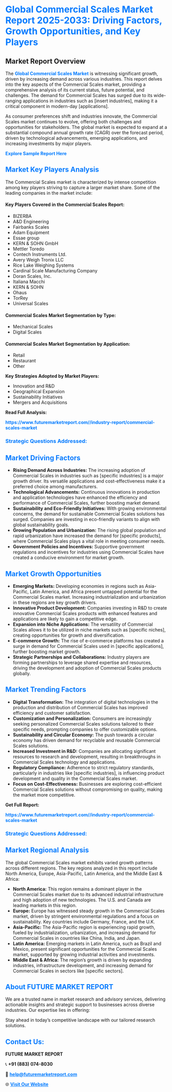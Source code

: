 <h1 style="color: #007BFF;">Global Commercial Scales Market Report 2025-2033: Driving Factors, Growth Opportunities, and Key Players</h1>

<section id="overview">
<h2>Market Report Overview</h2>
<p>The <a href="https://www.futuremarketreport.com//industry-report/commercial-scales-market" style="color: #007BFF; text-decoration: none;"><strong>Global Commercial Scales Market</strong></a> is witnessing significant growth, driven by increasing demand across various industries. This report delves into the key aspects of the Commercial Scales market, providing a comprehensive analysis of its current status, future potential, and challenges. The demand for Commercial Scales has surged due to its wide-ranging applications in industries such as [insert industries], making it a critical component in modern-day [applications].</p>
<p>As consumer preferences shift and industries innovate, the Commercial Scales market continues to evolve, offering both challenges and opportunities for stakeholders. The global market is expected to expand at a substantial compound annual growth rate (CAGR) over the forecast period, driven by technological advancements, emerging applications, and increasing investments by major players.</p>
</section>

<section id="overview">
<p><a href="https://www.futuremarketreport.com//request-sample/reportId=46080" style="color: #007BFF; text-decoration: none;"><strong>Explore Sample Report Here</strong></a></p>
</section>

<section id="key-players">
<h2 style="color: #007BFF;">Market Key Players Analysis</h2>
<p>The Commercial Scales market is characterized by intense competition among key players striving to capture a larger market share. Some of the leading companies in the market include:</p>
<h4>Key Players Covered in the Commercial Scales Report:</h4>
<ul><li>BIZERBA</li><li>A&amp;D Engineering</li><li>Fairbanks Scales</li><li>Adam Equipment</li><li>Essae group</li><li>KERN &amp; SOHN GmbH</li><li>Mettler Toredo</li><li>Contech Instruments Ltd.</li><li>Avery Weigh Tronix LLC</li><li>Rice Lake Weighing Systems</li><li>Cardinal Scale Manufacturing Company</li><li>Doran Scales, Inc.</li><li>Italiana Macchi</li><li>KERN &amp; SOHN</li><li>Ohaus</li><li>TorRey</li><li>Universal Scales</li></ul>
<h4>Commercial Scales Market Segmentation by Type:</h4>
<ul><li>Mechanical Scales</li><li>Digital Scales</li></ul>

<h4>Commercial Scales Market Segmentation by Application:</h4>
<ul><li>Retail</li><li>Restaurant</li><li>Other</li></ul>
<p><strong>Key Strategies Adopted by Market Players:</strong></p>
<ul>
<li>Innovation and R&D</li>
<li>Geographical Expansion</li>
<li>Sustainability Initiatives</li>
<li>Mergers and Acquisitions</li>
</ul>
</section>

<section>
<p><strong>Read Full Analysis: </strong></p><a href="https://www.futuremarketreport.com//industry-report/commercial-scales-market" style="color: #007BFF; text-decoration: none;"><strong>https://www.futuremarketreport.com//industry-report/commercial-scales-market</strong></a>
<h3 style="color: #007BFF;">Strategic Questions Addressed:</h3>
</section>

<section id="driving-factors">
<h2 style="color: #007BFF;">Market Driving Factors</h2>
<ul>
<li><strong>Rising Demand Across Industries:</strong> The increasing adoption of Commercial Scales in industries such as [specific industries] is a major growth driver. Its versatile applications and cost-effectiveness make it a preferred choice among manufacturers.</li>
<li><strong>Technological Advancements:</strong> Continuous innovations in production and application technologies have enhanced the efficiency and performance of Commercial Scales, further boosting market demand.</li>
<li><strong>Sustainability and Eco-Friendly Initiatives:</strong> With growing environmental concerns, the demand for sustainable Commercial Scales solutions has surged. Companies are investing in eco-friendly variants to align with global sustainability goals.</li>
<li><strong>Growing Population and Urbanization:</strong> The rising global population and rapid urbanization have increased the demand for [specific products], where Commercial Scales plays a vital role in meeting consumer needs.</li>
<li><strong>Government Policies and Incentives:</strong> Supportive government regulations and incentives for industries using Commercial Scales have created a conducive environment for market growth.</li>
</ul>
</section>

<section id="growth-opportunities">
<h2 style="color: #007BFF;">Market Growth Opportunities</h2>
<ul>
<li><strong>Emerging Markets:</strong> Developing economies in regions such as Asia-Pacific, Latin America, and Africa present untapped potential for the Commercial Scales market. Increasing industrialization and urbanization in these regions are key growth drivers.</li>
<li><strong>Innovative Product Development:</strong> Companies investing in R&D to create innovative Commercial Scales products with enhanced features and applications are likely to gain a competitive edge.</li>
<li><strong>Expansion into Niche Applications:</strong> The versatility of Commercial Scales allows it to be utilized in niche markets such as [specific niches], creating opportunities for growth and diversification.</li>
<li><strong>E-commerce Growth:</strong> The rise of e-commerce platforms has created a surge in demand for Commercial Scales used in [specific applications], further boosting market growth.</li>
<li><strong>Strategic Partnerships and Collaborations:</strong> Industry players are forming partnerships to leverage shared expertise and resources, driving the development and adoption of Commercial Scales products globally.</li>
</ul>
</section>

<section id="trending-factors">
<h2 style="color: #007BFF;">Market Trending Factors</h2>
<ul>
<li><strong>Digital Transformation:</strong> The integration of digital technologies in the production and distribution of Commercial Scales has improved efficiency and customer satisfaction.</li>
<li><strong>Customization and Personalization:</strong> Consumers are increasingly seeking personalized Commercial Scales solutions tailored to their specific needs, prompting companies to offer customizable options.</li>
<li><strong>Sustainability and Circular Economy:</strong> The push towards a circular economy has driven demand for recyclable and reusable Commercial Scales solutions.</li>
<li><strong>Increased Investment in R&D:</strong> Companies are allocating significant resources to research and development, resulting in breakthroughs in Commercial Scales technology and applications.</li>
<li><strong>Regulatory Compliance:</strong> Adherence to strict regulatory standards, particularly in industries like [specific industries], is influencing product development and quality in the Commercial Scales market.</li>
<li><strong>Focus on Cost-Effectiveness:</strong> Businesses are exploring cost-efficient Commercial Scales solutions without compromising on quality, making the market more competitive.</li>
</ul>
</section>

<section>
<p><strong>Get Full Report: </strong></p><a href="https://www.futuremarketreport.com//industry-report/commercial-scales-market" style="color: #007BFF; text-decoration: none;"><strong>https://www.futuremarketreport.com//industry-report/commercial-scales-market</strong></a>
<h3 style="color: #007BFF;">Strategic Questions Addressed:</h3>
</section>


<section id="regional-analysis">
<h2 style="color: #007BFF;">Market Regional Analysis</h2>
<p>The global Commercial Scales market exhibits varied growth patterns across different regions. The key regions analyzed in this report include North America, Europe, Asia-Pacific, Latin America, and the Middle East & Africa:</p>
<ul>
<li><strong>North America:</strong> This region remains a dominant player in the Commercial Scales market due to its advanced industrial infrastructure and high adoption of new technologies. The U.S. and Canada are leading markets in this region.</li>
<li><strong>Europe:</strong> Europe has witnessed steady growth in the Commercial Scales market, driven by stringent environmental regulations and a focus on sustainability. Key countries include Germany, France, and the U.K.</li>
<li><strong>Asia-Pacific:</strong> The Asia-Pacific region is experiencing rapid growth, fueled by industrialization, urbanization, and increasing demand for Commercial Scales in countries like China, India, and Japan.</li>
<li><strong>Latin America:</strong> Emerging markets in Latin America, such as Brazil and Mexico, present significant opportunities for the Commercial Scales market, supported by growing industrial activities and investments.</li>
<li><strong>Middle East & Africa:</strong> The region’s growth is driven by expanding industries, infrastructure development, and increasing demand for Commercial Scales in sectors like [specific sectors].</li>
</ul>
</section>

<footer>
<h2 style="color: #007BFF;">About FUTURE MARKET REPORT</h2>
<p>We are a trusted name in market research and advisory services, delivering actionable insights and strategic support to businesses across diverse industries. Our expertise lies in offering:</p>

<p>Stay ahead in today’s competitive landscape with our tailored research solutions.</p>

<h2 style="color: #007BFF;">Contact Us:</h2>
<p><strong>FUTURE MARKET REPORT</strong></p>
<p>📞 <strong>+91 (883) 074-8030</strong></p>
<p>📧 <strong><a href="mailto:help@futuremarketreport.com" style="color: #007BFF;">help@futuremarketreport.com</a></strong></p>
<p>🌐 <strong><a href="https://www.futuremarketreport.com/" style="color: #007BFF;">Visit Our Website</a></strong></p>
</footer>